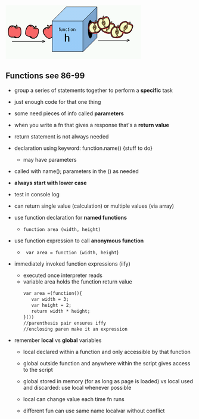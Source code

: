 ![function pic](images/Apple_slicing_function.png)


## Functions see 86-99
+ group a series of statements together to perform a **specific** task
+ just enough code for that one thing
+ some need pieces of info called **parameters**
+ when you write a fn that gives a response that's a **return value**
+ return statement is not always needed
+ declaration using keyword: function.name() {stuff to do}
    - may have parameters
+ called with name(); parameters in the () as needed
+ **always start with lower case**
+ test in console log
+ can return single value (calculation) or multiple values (via array)
+ use function declaration for **named functions**

    - `function area (width, height)`
+ use function expression to call **anonymous function**
    - ` var area = function (width, height`)

+ immediately invoked function expressions (iify)
    - executed once interpreter reads
    - variable area holds the function return value
         ```
        var area =(function(){
            var width = 3;
            var height = 2;
            return width * height;
        }()) 
        //parenthesis pair ensures iffy
        //enclosing paren make it an expression
        ```
+ remember **local** vs **global** variables
    - local declared within a function and only accessible by that function

    - global outside function and anywhere within the script gives access to the script

    - global stored in memory (for as long as page is loaded) vs local used and discarded:  use local whenever possible

    - local can change value each time fn runs

    - different fun can use same name localvar without conflict




